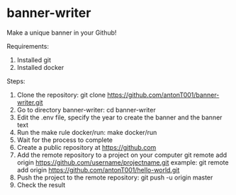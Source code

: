 # banner-writer

Make a unique banner in your Github!

Requirements:
1. Installed git
2. Installed docker

Steps:
1. Clone the repository:
git clone https://github.com/antonT001/banner-writer.git
2. Go to directory banner-writer:
cd banner-writer 
3. Edit the .env file, specify the year to create the banner and the banner text
4. Run the make rule docker/run:
make docker/run
5. Wait for the process to complete
6. Create a public repository at https://github.com
7. Add the remote repository to a project on your computer
git remote add origin https://github.com/username/projectname.git
example: git remote add origin https://github.com/antonT001/hello-world.git
8. Push the project to the remote repository:
git push -u origin master
9. Check the result